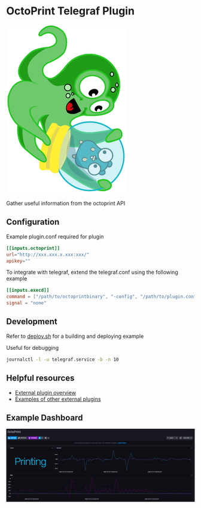 # OctoPrint Telegraf Plugin

![octoprint](octoprint.png "icon")

Gather useful information from the octoprint API

## Configuration

Example plugin.conf required for plugin

```toml
[[inputs.octoprint]]
url="http://xxx.xxx.x.xxx:xxx/"
apikey=""
```

To integrate with telegraf, extend the telegraf.conf using the following example

```toml
[[inputs.execd]]
command = ["/path/to/octoprintbinary", "-config", "/path/to/plugin.conf"]
signal = "none"
```

## Development

Refer to [deploy.sh](deploy.sh) for a building and deploying example

Useful for debugging

```bash
journalctl -l -u telegraf.service -b -n 10
```

## Helpful resources

* [External plugin overview](https://github.com/influxdata/telegraf/blob/master/plugins/common/shim/README.md)
* [Examples of other external plugins](https://github.com/influxdata/telegraf/blob/master/EXTERNAL_PLUGINS.md)

## Example Dashboard

![example](Example.PNG "example")